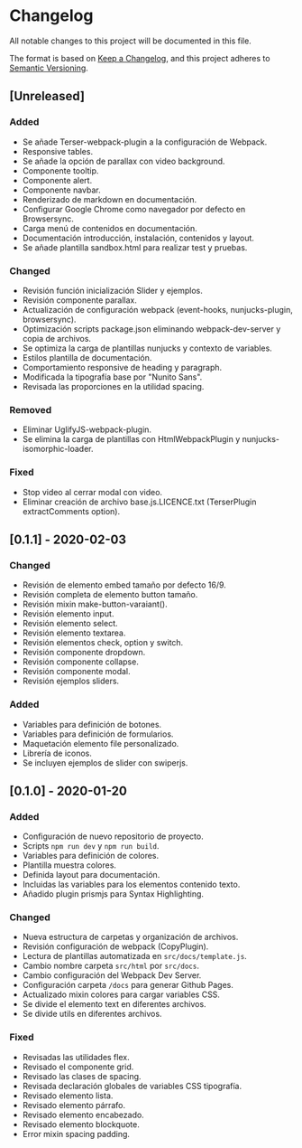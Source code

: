 # Changelog
All notable changes to this project will be documented in this file.

The format is based on [Keep a Changelog](https://keepachangelog.com/en/1.0.0/),
and this project adheres to [Semantic Versioning](https://semver.org/spec/v2.0.0.html).

## [Unreleased]

### Added
- Se añade Terser-webpack-plugin a la configuración de Webpack.
- Responsive tables.
- Se añade la opción de parallax con video background.
- Componente tooltip.
- Componente alert.
- Componente navbar.
- Renderizado de markdown en documentación.
- Configurar Google Chrome como navegador por defecto en Browsersync.
- Carga menú de contenidos en documentación.
- Documentación introducción, instalación, contenidos y layout.
- Se añade plantilla sandbox.html para realizar test y pruebas.

### Changed
- Revisión función inicialización Slider y ejemplos.
- Revisión componente parallax.
- Actualización de configuración webpack (event-hooks, nunjucks-plugin, browsersync).
- Optimización scripts package.json eliminando webpack-dev-server y copia de archivos.
- Se optimiza la carga de plantillas nunjucks y contexto de variables.
- Estilos plantilla de documentación.
- Comportamiento responsive de heading y paragraph.
- Modificada la tipografía base por "Nunito Sans".
- Revisada las proporciones en la utilidad spacing.


### Removed
- Eliminar UglifyJS-webpack-plugin.
- Se elimina la carga de plantillas con HtmlWebpackPlugin y nunjucks-isomorphic-loader.

### Fixed
- Stop video al cerrar modal con video.
- Eliminar creación de archivo base.js.LICENCE.txt (TerserPlugin extractComments option).


## [0.1.1] - 2020-02-03

### Changed
- Revisión de elemento embed tamaño por defecto 16/9.
- Revisión completa de elemento button tamaño.
- Revisión mixin make-button-varaiant().
- Revisión elemento input.
- Revisión elemento select.
- Revisión elemento textarea.
- Revisión elementos check, option y switch.
- Revisión componente dropdown.
- Revisión componente collapse.
- Revisión componente modal.
- Revisión ejemplos sliders.

### Added
- Variables para definición de botones.
- Variables para definición de formularios.
- Maquetación elemento file personalizado.
- Librería de iconos.
- Se incluyen ejemplos de slider con swiperjs.


## [0.1.0] - 2020-01-20

### Added
- Configuración de nuevo repositorio de proyecto.
- Scripts `npm run dev` y `npm run build`.
- Variables para definición de colores.
- Plantilla muestra colores.
- Definida layout para documentación.
- Incluidas las variables para los elementos contenido texto.
- Añadido plugin prismjs para Syntax Highlighting.


### Changed
- Nueva estructura de carpetas y organización de archivos.
- Revisión configuración de webpack (CopyPlugin).
- Lectura de plantillas automatizada en `src/docs/template.js`.
- Cambio nombre carpeta `src/html` por `src/docs`.
- Cambio configuración del Webpack Dev Server.
- Configuración carpeta `/docs` para generar Github Pages.
- Actualizado mixin colores para cargar variables CSS.
- Se divide el elemento text en diferentes archivos.
- Se divide utils en diferentes archivos.

### Fixed
- Revisadas las utilidades flex.
- Revisado el componente grid.
- Revisado las clases de spacing.
- Revisada declaración globales de variables CSS tipografía.
- Revisado elemento lista.
- Revisado elemento párrafo.
- Revisado elemento encabezado.
- Revisado elemento blockquote.
- Error mixin spacing padding.
